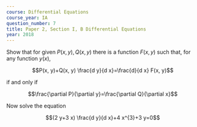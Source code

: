 ```yaml
---
course: Differential Equations
course_year: IA
question_number: 7
title: Paper 2, Section I, B Differential Equations
year: 2018
---
```




Show that for given $P(x, y), Q(x, y)$ there is a function $F(x, y)$ such that, for any function $y(x)$,

$$P(x, y)+Q(x, y) \frac{d y}{d x}=\frac{d}{d x} F(x, y)$$

if and only if

$$\frac{\partial P}{\partial y}=\frac{\partial Q}{\partial x}$$

Now solve the equation

$$(2 y+3 x) \frac{d y}{d x}+4 x^{3}+3 y=0$$